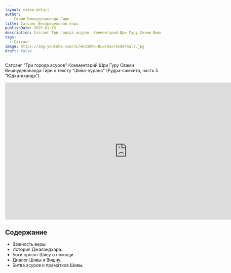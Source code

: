 ```yaml
---
layout: video-detail
author:
  - Свами Вишнудевананда Гири
title: Сатсанг Беспредельная вера
publishDate: 2025-01-15
description: Сатсанг Три города асуров. Комментарий Шри Гуру Свами Вишнудевананда Гири к тексту "Шива-пурана" (Рудра-самхита, часть 5 "Юдха-кханда").
tags:
  - Сатсанг
image: https://img.youtube.com/vi/eR33nKo-BLw/maxresdefault.jpg
draft: false
---
```


 Сатсанг "Три города асуров"
Комментарий Шри Гуру Свами Вишнудевананда Гири к тексту "Шива-пурана" (Рудра-самхита, часть 5 "Юдха-кханда").

<iframe width="790" height="444" src="https://www.youtube.com/embed/eR33nKo-BLw" frameborder="0" allowfullscreen=""></iframe> 

## Содержание

- Важность веры.
- История Джаландхара.
- Боги просят Шиву о помощи.
- Диалог Шивы и Вишну.
- Битва асуров и праматхов Шивы.
